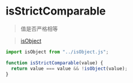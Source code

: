 # isStrictComparable

> 值是否严格相等

> [isObject](/lodash/isObject.md)

```js
import isObject from "../isObject.js";

function isStrictComparable(value) {
  return value === value && !isObject(value);
}
```
